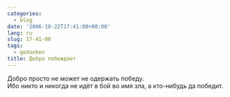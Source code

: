 ```yaml
---
categories:
  - blog
date: '2006-10-22T17:41:00+00:00'
lang: ru
slug: 17-41-00
tags:
  - gedanken
title: Добро побеждает
---
```




Добро просто не может не одержать победу.  
Ибо никто и никогда не идёт в бой во имя зла, а кто-нибудь да победит.
